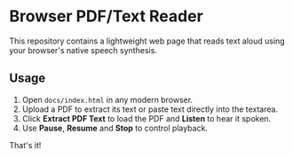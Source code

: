 # Browser PDF/Text Reader

This repository contains a lightweight web page that reads text aloud using your browser's native speech synthesis.

## Usage

1. Open `docs/index.html` in any modern browser.
2. Upload a PDF to extract its text or paste text directly into the textarea.
3. Click **Extract PDF Text** to load the PDF and **Listen** to hear it spoken.
4. Use **Pause**, **Resume** and **Stop** to control playback.

That's it!
